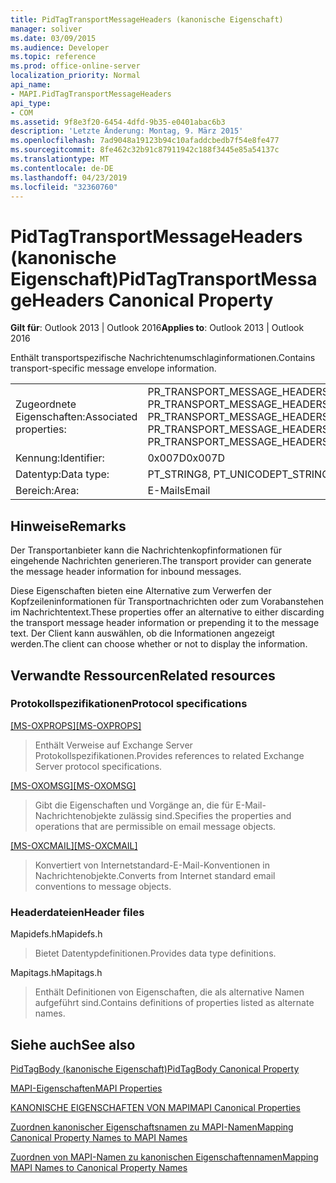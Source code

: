 ```yaml
---
title: PidTagTransportMessageHeaders (kanonische Eigenschaft)
manager: soliver
ms.date: 03/09/2015
ms.audience: Developer
ms.topic: reference
ms.prod: office-online-server
localization_priority: Normal
api_name:
- MAPI.PidTagTransportMessageHeaders
api_type:
- COM
ms.assetid: 9f8e3f20-6454-4dfd-9b35-e0401abac6b3
description: 'Letzte Änderung: Montag, 9. März 2015'
ms.openlocfilehash: 7ad9048a19123b94c10afaddcbedb7f54e8fe477
ms.sourcegitcommit: 8fe462c32b91c87911942c188f3445e85a54137c
ms.translationtype: MT
ms.contentlocale: de-DE
ms.lasthandoff: 04/23/2019
ms.locfileid: "32360760"
---
```

# <a name="pidtagtransportmessageheaders-canonical-property"></a><span data-ttu-id="c832a-103">PidTagTransportMessageHeaders (kanonische Eigenschaft)</span><span class="sxs-lookup"><span data-stu-id="c832a-103">PidTagTransportMessageHeaders Canonical Property</span></span>

  
  
<span data-ttu-id="c832a-104">**Gilt für**: Outlook 2013 | Outlook 2016</span><span class="sxs-lookup"><span data-stu-id="c832a-104">**Applies to**: Outlook 2013 | Outlook 2016</span></span> 
  
<span data-ttu-id="c832a-105">Enthält transportspezifische Nachrichtenumschlaginformationen.</span><span class="sxs-lookup"><span data-stu-id="c832a-105">Contains transport-specific message envelope information.</span></span>
  
|||
|:-----|:-----|
|<span data-ttu-id="c832a-106">Zugeordnete Eigenschaften:</span><span class="sxs-lookup"><span data-stu-id="c832a-106">Associated properties:</span></span>  <br/> |<span data-ttu-id="c832a-107">PR_TRANSPORT_MESSAGE_HEADERS, PR_TRANSPORT_MESSAGE_HEADERS_A, PR_TRANSPORT_MESSAGE_HEADERS_W</span><span class="sxs-lookup"><span data-stu-id="c832a-107">PR_TRANSPORT_MESSAGE_HEADERS, PR_TRANSPORT_MESSAGE_HEADERS_A, PR_TRANSPORT_MESSAGE_HEADERS_W</span></span>  <br/> |
|<span data-ttu-id="c832a-108">Kennung:</span><span class="sxs-lookup"><span data-stu-id="c832a-108">Identifier:</span></span>  <br/> |<span data-ttu-id="c832a-109">0x007D</span><span class="sxs-lookup"><span data-stu-id="c832a-109">0x007D</span></span>  <br/> |
|<span data-ttu-id="c832a-110">Datentyp:</span><span class="sxs-lookup"><span data-stu-id="c832a-110">Data type:</span></span>  <br/> |<span data-ttu-id="c832a-111">PT_STRING8, PT_UNICODE</span><span class="sxs-lookup"><span data-stu-id="c832a-111">PT_STRING8, PT_UNICODE</span></span>  <br/> |
|<span data-ttu-id="c832a-112">Bereich:</span><span class="sxs-lookup"><span data-stu-id="c832a-112">Area:</span></span>  <br/> |<span data-ttu-id="c832a-113">E-Mails</span><span class="sxs-lookup"><span data-stu-id="c832a-113">Email</span></span>  <br/> |
   
## <a name="remarks"></a><span data-ttu-id="c832a-114">Hinweise</span><span class="sxs-lookup"><span data-stu-id="c832a-114">Remarks</span></span>

<span data-ttu-id="c832a-115">Der Transportanbieter kann die Nachrichtenkopfinformationen für eingehende Nachrichten generieren.</span><span class="sxs-lookup"><span data-stu-id="c832a-115">The transport provider can generate the message header information for inbound messages.</span></span>
  
<span data-ttu-id="c832a-116">Diese Eigenschaften bieten eine Alternative zum Verwerfen der Kopfzeileninformationen für Transportnachrichten oder zum Vorabanstehen im Nachrichtentext.</span><span class="sxs-lookup"><span data-stu-id="c832a-116">These properties offer an alternative to either discarding the transport message header information or prepending it to the message text.</span></span> <span data-ttu-id="c832a-117">Der Client kann auswählen, ob die Informationen angezeigt werden.</span><span class="sxs-lookup"><span data-stu-id="c832a-117">The client can choose whether or not to display the information.</span></span>
  
## <a name="related-resources"></a><span data-ttu-id="c832a-118">Verwandte Ressourcen</span><span class="sxs-lookup"><span data-stu-id="c832a-118">Related resources</span></span>

### <a name="protocol-specifications"></a><span data-ttu-id="c832a-119">Protokollspezifikationen</span><span class="sxs-lookup"><span data-stu-id="c832a-119">Protocol specifications</span></span>

<span data-ttu-id="c832a-120">[[MS-OXPROPS]](https://msdn.microsoft.com/library/f6ab1613-aefe-447d-a49c-18217230b148%28Office.15%29.aspx)</span><span class="sxs-lookup"><span data-stu-id="c832a-120">[[MS-OXPROPS]](https://msdn.microsoft.com/library/f6ab1613-aefe-447d-a49c-18217230b148%28Office.15%29.aspx)</span></span>
  
> <span data-ttu-id="c832a-121">Enthält Verweise auf Exchange Server Protokollspezifikationen.</span><span class="sxs-lookup"><span data-stu-id="c832a-121">Provides references to related Exchange Server protocol specifications.</span></span>
    
<span data-ttu-id="c832a-122">[[MS-OXOMSG]](https://msdn.microsoft.com/library/daa9120f-f325-4afb-a738-28f91049ab3c%28Office.15%29.aspx)</span><span class="sxs-lookup"><span data-stu-id="c832a-122">[[MS-OXOMSG]](https://msdn.microsoft.com/library/daa9120f-f325-4afb-a738-28f91049ab3c%28Office.15%29.aspx)</span></span>
  
> <span data-ttu-id="c832a-123">Gibt die Eigenschaften und Vorgänge an, die für E-Mail-Nachrichtenobjekte zulässig sind.</span><span class="sxs-lookup"><span data-stu-id="c832a-123">Specifies the properties and operations that are permissible on email message objects.</span></span>
    
<span data-ttu-id="c832a-124">[[MS-OXCMAIL]](https://msdn.microsoft.com/library/b60d48db-183f-4bf5-a908-f584e62cb2d4%28Office.15%29.aspx)</span><span class="sxs-lookup"><span data-stu-id="c832a-124">[[MS-OXCMAIL]](https://msdn.microsoft.com/library/b60d48db-183f-4bf5-a908-f584e62cb2d4%28Office.15%29.aspx)</span></span>
  
> <span data-ttu-id="c832a-125">Konvertiert von Internetstandard-E-Mail-Konventionen in Nachrichtenobjekte.</span><span class="sxs-lookup"><span data-stu-id="c832a-125">Converts from Internet standard email conventions to message objects.</span></span>
    
### <a name="header-files"></a><span data-ttu-id="c832a-126">Headerdateien</span><span class="sxs-lookup"><span data-stu-id="c832a-126">Header files</span></span>

<span data-ttu-id="c832a-127">Mapidefs.h</span><span class="sxs-lookup"><span data-stu-id="c832a-127">Mapidefs.h</span></span>
  
> <span data-ttu-id="c832a-128">Bietet Datentypdefinitionen.</span><span class="sxs-lookup"><span data-stu-id="c832a-128">Provides data type definitions.</span></span>
    
<span data-ttu-id="c832a-129">Mapitags.h</span><span class="sxs-lookup"><span data-stu-id="c832a-129">Mapitags.h</span></span>
  
> <span data-ttu-id="c832a-130">Enthält Definitionen von Eigenschaften, die als alternative Namen aufgeführt sind.</span><span class="sxs-lookup"><span data-stu-id="c832a-130">Contains definitions of properties listed as alternate names.</span></span>
    
## <a name="see-also"></a><span data-ttu-id="c832a-131">Siehe auch</span><span class="sxs-lookup"><span data-stu-id="c832a-131">See also</span></span>



[<span data-ttu-id="c832a-132">PidTagBody (kanonische Eigenschaft)</span><span class="sxs-lookup"><span data-stu-id="c832a-132">PidTagBody Canonical Property</span></span>](pidtagbody-canonical-property.md)


[<span data-ttu-id="c832a-133">MAPI-Eigenschaften</span><span class="sxs-lookup"><span data-stu-id="c832a-133">MAPI Properties</span></span>](mapi-properties.md)
  
[<span data-ttu-id="c832a-134">KANONISCHE EIGENSCHAFTEN VON MAPI</span><span class="sxs-lookup"><span data-stu-id="c832a-134">MAPI Canonical Properties</span></span>](mapi-canonical-properties.md)
  
[<span data-ttu-id="c832a-135">Zuordnen kanonischer Eigenschaftsnamen zu MAPI-Namen</span><span class="sxs-lookup"><span data-stu-id="c832a-135">Mapping Canonical Property Names to MAPI Names</span></span>](mapping-canonical-property-names-to-mapi-names.md)
  
[<span data-ttu-id="c832a-136">Zuordnen von MAPI-Namen zu kanonischen Eigenschaftennamen</span><span class="sxs-lookup"><span data-stu-id="c832a-136">Mapping MAPI Names to Canonical Property Names</span></span>](mapping-mapi-names-to-canonical-property-names.md)

